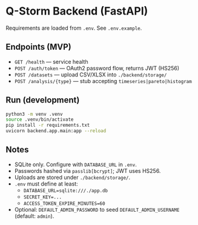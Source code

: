 # Q-Storm Backend (FastAPI)

Requirements are loaded from `.env`. See `.env.example`.

## Endpoints (MVP)
- `GET /health` — service health
- `POST /auth/token` — OAuth2 password flow, returns JWT (HS256)
- `POST /datasets` — upload CSV/XLSX into `./backend/storage/`
- `POST /analysis/{type}` — stub accepting `timeseries|pareto|histogram`

## Run (development)
```bash
python3 -m venv .venv
source .venv/bin/activate
pip install -r requirements.txt
uvicorn backend.app.main:app --reload
```

## Notes
- SQLite only. Configure with `DATABASE_URL` in `.env`.
- Passwords hashed via `passlib[bcrypt]`; JWT uses HS256.
- Uploads are stored under `./backend/storage/`.
- `.env` must define at least:
  - `DATABASE_URL=sqlite:///./app.db`
  - `SECRET_KEY=...`
  - `ACCESS_TOKEN_EXPIRE_MINUTES=60`
- Optional: `DEFAULT_ADMIN_PASSWORD` to seed `DEFAULT_ADMIN_USERNAME` (default: `admin`).
